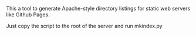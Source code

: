 This a tool to generate Apache-style directory listings
for static web servers like Github Pages.

Just copy the script to the root of the server and run
mkindex.py
